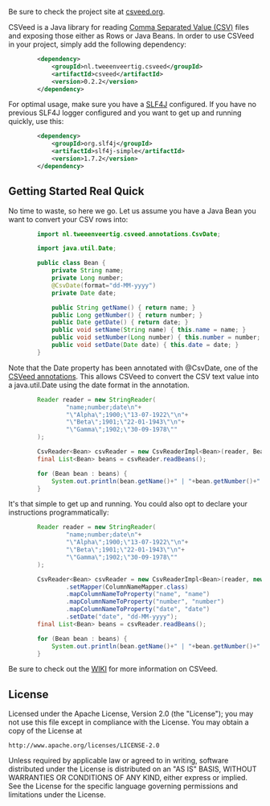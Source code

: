 Be sure to check the project site at [csveed.org](http://csveed.org).

CSVeed is a Java library for reading [Comma Separated Value (CSV)](http://tools.ietf.org/html/rfc4180)
files and exposing those either as Rows or Java Beans. In order to use CSVeed in your project,
simply add the following dependency:

```xml
        <dependency>
            <groupId>nl.tweeenveertig.csveed</groupId>
            <artifactId>csveed</artifactId>
            <version>0.2.2</version>
        </dependency>
```

For optimal usage, make sure you have a [SLF4J](http://www.slf4j.org/manual.html) configured. If you have no
previous SLF4J logger configured and you want to get up and running quickly, use this:

```xml
        <dependency>
            <groupId>org.slf4j</groupId>
            <artifactId>slf4j-simple</artifactId>
            <version>1.7.2</version>
        </dependency>
```

Getting Started Real Quick
--------------------------
No time to waste, so here we go. Let us assume you have a Java Bean you want to convert your CSV rows into:

```java
        import nl.tweeenveertig.csveed.annotations.CsvDate;

        import java.util.Date;

        public class Bean {
            private String name;
            private Long number;
            @CsvDate(format="dd-MM-yyyy")
            private Date date;

            public String getName() { return name; }
            public Long getNumber() { return number; }
            public Date getDate() { return date; }
            public void setName(String name) { this.name = name; }
            public void setNumber(Long number) { this.number = number; }
            public void setDate(Date date) { this.date = date; }
        }
```

Note that the Date property has been annotated with @CsvDate, one of the
[CSVeed annotations](https://github.com/robert-bor/CSVeed/wiki/Annotations). This allows CSVeed to convert the
CSV text value into a java.util.Date using the date format in the annotation.

```java
        Reader reader = new StringReader(
                "name;number;date\n"+
                "\"Alpha\";1900;\"13-07-1922\"\n"+
                "\"Beta\";1901;\"22-01-1943\"\n"+
                "\"Gamma\";1902;\"30-09-1978\""
        );

        CsvReader<Bean> csvReader = new CsvReaderImpl<Bean>(reader, Bean.class);
        final List<Bean> beans = csvReader.readBeans();

        for (Bean bean : beans) {
            System.out.println(bean.getName()+" | "+bean.getNumber()+" | "+bean.getDate());
        }
```

It's that simple to get up and running. You could also opt to declare your instructions programmatically:

```java
        Reader reader = new StringReader(
                "name;number;date\n"+
                "\"Alpha\";1900;\"13-07-1922\"\n"+
                "\"Beta\";1901;\"22-01-1943\"\n"+
                "\"Gamma\";1902;\"30-09-1978\""
        );

        CsvReader<Bean> csvReader = new CsvReaderImpl<Bean>(reader, new BeanReaderInstructionsImpl(Bean.class))
                .setMapper(ColumnNameMapper.class)
                .mapColumnNameToProperty("name", "name")
                .mapColumnNameToProperty("number", "number")
                .mapColumnNameToProperty("date", "date")
                .setDate("date", "dd-MM-yyyy");
        final List<Bean> beans = csvReader.readBeans();

        for (Bean bean : beans) {
            System.out.println(bean.getName()+" | "+bean.getNumber()+" | "+bean.getDate());
        }
```

Be sure to check out the [WIKI](https://github.com/robert-bor/CSVeed/wiki) for more information on CSVeed.

License
-------
   Licensed under the Apache License, Version 2.0 (the "License");
   you may not use this file except in compliance with the License.
   You may obtain a copy of the License at

	http://www.apache.org/licenses/LICENSE-2.0

   Unless required by applicable law or agreed to in writing, software
   distributed under the License is distributed on an "AS IS" BASIS,
   WITHOUT WARRANTIES OR CONDITIONS OF ANY KIND, either express or implied.
   See the License for the specific language governing permissions and
   limitations under the License.

